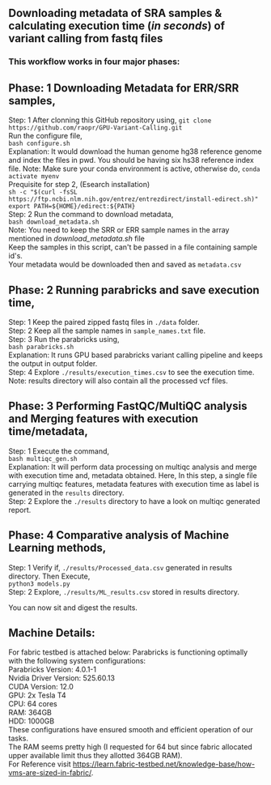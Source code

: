 ## Downloading metadata of SRA samples & calculating execution time (_in seconds_) of variant calling from fastq files 
### This workflow works in four major phases:
## Phase: 1 Downloading Metadata for ERR/SRR samples,
Step: 1 After clonning this GitHub repository using,
`git clone https://github.com/raopr/GPU-Variant-Calling.git`  
Run the configure file,  
   `bash configure.sh`  
   Explanation: It would download the human genome hg38 reference genome and index the files in pwd. You should be having six hs38 reference index file. 
   Note: Make sure your conda environment is active, otherwise do, `conda activate myenv`  
Prequisite for step 2,  (Esearch installation)   
`sh -c "$(curl -fsSL https://ftp.ncbi.nlm.nih.gov/entrez/entrezdirect/install-edirect.sh)"`  
`export PATH=${HOME}/edirect:${PATH}`  
Step: 2 Run the command to download metadata,  
   `bash download_metadata.sh`   
   Note: You need to keep the SRR or ERR sample names in the array mentioned in _download_metadata.sh_ file  
   Keep the samples in this script, can't be passed in a file containing sample id's.  
   Your metadata would be downloaded then and saved as `metadata.csv`  
   
## Phase: 2 Running parabricks and save execution time,  
Step: 1 Keep the paired zipped fastq files in `./data` folder.  
Step: 2 Keep all the sample names in `sample_names.txt` file.    
Step: 3 Run the parabricks using,  
   `bash parabricks.sh`  
   Explanation: It runs GPU based parabricks variant calling pipeline and keeps the output in output folder.  
Step: 4 Explore `./results/execution_times.csv` to see the execution time.    
   Note: results directory will also contain all the processed vcf files.  
   
## Phase: 3 Performing FastQC/MultiQC analysis and Merging features with execution time/metadata,
Step: 1 Execute the command,  
`bash multiqc_gen.sh`  
Explanation: It will perform data processing on multiqc analysis and merge with execution time and, metadata obtained. 
Here, In this step, a single file carrying multiqc features, metadata features with execution time as label is generated in the `results` directory.  
Step: 2 Explore the `./results` directory to have a look on multiqc generated report.  

## Phase: 4 Comparative analysis of Machine Learning methods,  
Step: 1 Verify if, `./results/Processed_data.csv` generated in results directory. Then Execute,  
`python3 models.py`  
Step: 2 Explore, `./results/ML_results.csv` stored in results directory.  

You can now sit and digest the results.  


## Machine Details:  
For fabric testbed is attached below: 
Parabricks is functioning optimally with the following system configurations:  
Parabricks Version: 4.0.1-1  
Nvidia Driver Version: 525.60.13  
CUDA Version: 12.0  
GPU: 2x Tesla T4  
CPU: 64 cores  
RAM: 364GB  
HDD: 1000GB  
These configurations have ensured smooth and efficient operation of our tasks.   
The RAM seems pretty high (I requested for 64 but since fabric allocated upper available limit thus they allotted 364GB RAM).  
For Reference visit https://learn.fabric-testbed.net/knowledge-base/how-vms-are-sized-in-fabric/.
